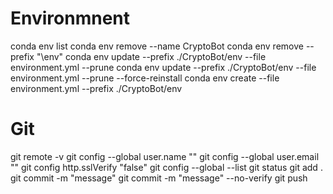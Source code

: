 # Environmnent
conda env list
conda env remove --name CryptoBot
conda env remove --prefix "<path>\env"
conda env update --prefix ./CryptoBot/env --file environment.yml  --prune
conda env update --prefix ./CryptoBot/env --file environment.yml  --prune --force-reinstall
conda env create --file environment.yml --prefix ./CryptoBot/env

# Git
git remote -v
git config --global user.name "<name>"
git config --global user.email "<email>"
git config http.sslVerify "false"
git config --global --list 
git status
git add .
git commit -m "message"
git commit -m "message" --no-verify
git push